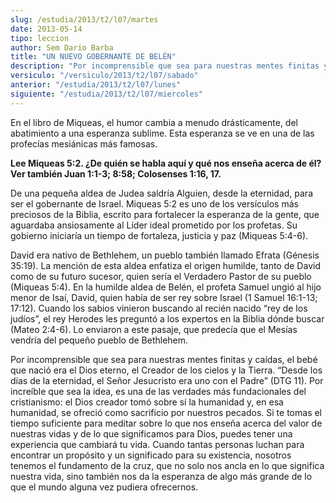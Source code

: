 ```yaml
---
slug: /estudia/2013/t2/l07/martes
date: 2013-05-14
tipo: leccion
author: Sem Dario Barba
title: "UN NUEVO GOBERNANTE DE BELÉN"
description: "Por incomprensible que sea para nuestras mentes finitas y caídas, el bebé que nació era el Dios eterno, el Creador de los cielos y la Tierra. “Desde los días de la eternidad, el Señor Jesucristo era uno con el Padre” (DTG 11). Por increíble que sea la idea, es una de las verdades más fundacionales del cristianismo: el Dios creador tomó sobre sí la humanidad y, en esa humanidad, se ofreció como sacrificio por nuestros pecados. Si te tomas el tiempo suficiente para meditar sobre lo que nos enseña acerca del valor de nuestras vidas y de lo que significamos para Dios, puedes tener una experiencia que cambiará tu vida."
versiculo: "/versiculo/2013/t2/l07/sabado"
anterior: "/estudia/2013/t2/l07/lunes"
siguiente: "/estudia/2013/t2/l07/miercoles"
---
```


En el libro de Miqueas, el humor cambia a menudo drásticamente, del abatimiento a una esperanza sublime. Esta esperanza se ve en una de las profecías mesiánicas más famosas.

**Lee Miqueas 5:2. ¿De quién se habla aquí y qué nos enseña acerca de él? Ver también Juan 1:1-3; 8:58; Colosenses 1:16, 17.**

De una pequeña aldea de Judea saldría Alguien, desde la eternidad, para ser el gobernante de Israel. Miqueas 5:2 es uno de los versículos más preciosos de la Biblia, escrito para fortalecer la esperanza de la gente, que aguardaba ansiosamente al Líder ideal prometido por los profetas. Su gobierno iniciaría un tiempo de fortaleza, justicia y paz (Miqueas 5:4-6).

David era nativo de Bethlehem, un pueblo también llamado Efrata (Génesis 35:19). La mención de esta aldea enfatiza el origen humilde, tanto de David como de su futuro sucesor, quien sería el Verdadero Pastor de su pueblo (Miqueas 5:4). En la humilde aldea de Belén, el profeta Samuel ungió al hijo menor de Isaí, David, quien había de ser rey sobre Israel (1 Samuel 16:1-13; 17:12). Cuando los sabios vinieron buscando al recién nacido “rey de los judíos”, el rey Herodes les preguntó a los expertos en la Biblia dónde buscar (Mateo 2:4-6). Lo enviaron a este pasaje, que predecía que el Mesías vendría del pequeño pueblo de Bethlehem.

Por incomprensible que sea para nuestras mentes finitas y caídas, el bebé que nació era el Dios eterno, el Creador de los cielos y la Tierra. “Desde los días de la eternidad, el Señor Jesucristo era uno con el Padre” (DTG 11). Por increíble que sea la idea, es una de las verdades más fundacionales del cristianismo: el Dios creador tomó sobre sí la humanidad y, en esa humanidad, se ofreció como sacrificio por nuestros pecados. Si te tomas el tiempo suficiente para meditar sobre lo que nos enseña acerca del valor de nuestras vidas y de lo que significamos para Dios, puedes tener una experiencia que cambiará tu vida. Cuando tantas personas luchan para encontrar un propósito y un significado para su existencia, nosotros tenemos el fundamento de la cruz, que no solo nos ancla en lo que significa nuestra vida, sino también nos da la esperanza de algo más grande de lo que el mundo alguna vez pudiera ofrecernos.
